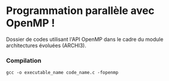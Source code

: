 # Programmation parallèle avec OpenMP !

Dossier de codes utilisant l'API OpenMP dans le cadre du module architectures évoluées (ARCHI3). 


### Compilation 
`gcc -o executable_name code_name.c -fopenmp`